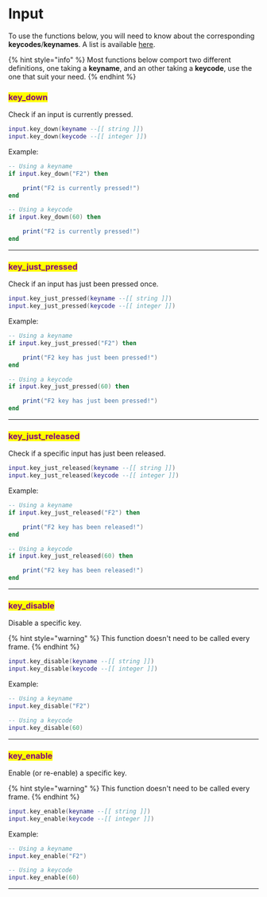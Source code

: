 # Input

To use the functions below, you will need to know about the corresponding **keycodes**/**keynames**. A list is available [here](../../game-reference/key-codes.md).

{% hint style="info" %}
Most functions below comport two different definitions, one taking a **keyname**, and an other taking a **keycode**, use the one that suit your need.
{% endhint %}

### <mark style="color:purple;">key\_down</mark>

Check if an input is currently pressed.

```lua
input.key_down(keyname --[[ string ]])
input.key_down(keycode --[[ integer ]])
```

Example:

```lua
-- Using a keyname
if input.key_down("F2") then

    print("F2 is currently pressed!")
end

-- Using a keycode
if input.key_down(60) then

    print("F2 is currently pressed!")
end
```

***

### <mark style="color:purple;">key\_just\_pressed</mark>

Check if an input has just been pressed once.

```lua
input.key_just_pressed(keyname --[[ string ]])
input.key_just_pressed(keycode --[[ integer ]])
```

Example:

```lua
-- Using a keyname
if input.key_just_pressed("F2") then

    print("F2 key has just been pressed!")
end

-- Using a keycode
if input.key_just_pressed(60) then

    print("F2 key has just been pressed!")
end
```

***

### <mark style="color:purple;">key\_just\_released</mark>

Check if a specific input has just been released.

```lua
input.key_just_released(keyname --[[ string ]])
input.key_just_released(keycode --[[ integer ]])
```

Example:

```lua
-- Using a keyname
if input.key_just_released("F2") then

    print("F2 key has been released!")
end

-- Using a keycode
if input.key_just_released(60) then

    print("F2 key has been released!")
end
```

***

### <mark style="color:purple;">key\_disable</mark>

Disable a specific key.

{% hint style="warning" %}
This function doesn't need to be called every frame.
{% endhint %}

```lua
input.key_disable(keyname --[[ string ]])
input.key_disable(keycode --[[ integer ]])
```

Example:

```lua
-- Using a keyname
input.key_disable("F2")

-- Using a keycode
input.key_disable(60)
```

***

### <mark style="color:purple;">key\_enable</mark>

Enable (or re-enable) a specific key.

{% hint style="warning" %}
This function doesn't need to be called every frame.
{% endhint %}

```lua
input.key_enable(keyname --[[ string ]])
input.key_enable(keycode --[[ integer ]])
```

Example:

```lua
-- Using a keyname
input.key_enable("F2")

-- Using a keycode
input.key_enable(60)
```

***
